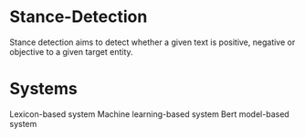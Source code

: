 # Stance-Detection
Stance detection aims to detect whether a given text is positive, negative or objective to a given target entity. 

# Systems
Lexicon-based system 
Machine learning-based system
Bert model-based system
